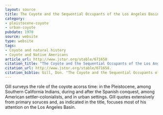 ```yaml
---
layout: source
title: The Coyote and the Sequential Occupants of the Los Angeles Basin
category: 
- pleistocene-coyote
- urban-coyote
pubdate: 1970
source: website
type: website
tags:
- Coyote and natural history
- Coyote and Native Americans
article_url: http://www.jstor.org/stable/671658
citation_title: "The Coyote and the Sequential Occupants of the Los Angeles Basin"
citation_url: http://www.jstor.org/stable/671658.
citation_biblio: Gill, Don. "The Coyote and the Sequential Occupants of the Los Angeles Basin." American Anthropologist, New Series, 72, no. 4 (1970). 821-26. http://www.jstor.org/stable/671658.
---
```


Gill surveys the role of the coyote acorss time: in the Pleistocene, among Southern California Indians, during and after the Spanish conquest, among American settler-colonialists, and in urban settings. Gill quotes extensively from primary soruces and, as indicated in the title, focuses most of his attention on the Los Angeles Basin.
